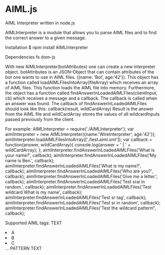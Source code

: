 AIML.js
=======

AIML Interpreter written in node.js

AIMLInterpreter is a module that allows you to parse AIML files and to find the correct answer to a given message.

Installation
$ npm install AIMLInterpreter

Dependencies
fs
dom-js

With new AIMLInterpreter(botAttributes) one can create a new interpreter object. botAttributes is an JSON-Object that can contain attributes of the bot one wants to use in AIML files. ({name: ‘Bot’, age:’42’}).
This object has a function called loadAIMLFilesIntoArray(fileArray) which receives an array of AIML files. This function loads the AIML file into memory.
Furthermore, the object has a function called findAnswerInLoadedAIMLFiles(clientInput, cb) which receives a message and a callback. The callback is called when an answer was found. 
The callback of findAnswerInLoadedAIMLFiles should look like this: callback(result, wildCardArray)
Result is the answer from the AIML file and wildCardArray stores the values of all wildcardInputs passed previously from the client.	

For example:
AIMLInterpreter = require('./AIMLInterpreter');
var aimlInterpreter = new AIMLInterpreter({name:'WireInterpreter', age:'42'});
aimlInterpreter.loadAIMLFilesIntoArray(['./test.aiml.xml']);
var callback = function(answer, wildCardArray){
    console.log(answer + ' | ' + wildCardArray);
};
aimlInterpreter.findAnswerInLoadedAIMLFiles('What is your name?', callback);
aimlInterpreter.findAnswerInLoadedAIMLFiles('My name is Ben.', callback);
aimlInterpreter.findAnswerInLoadedAIMLFiles('What is my name?', callback);
aimlInterpreter.findAnswerInLoadedAIMLFiles('Who are you?', callback);
aimlInterpreter.findAnswerInLoadedAIMLFiles('Give me a letter.', callback);
aimlInterpreter.findAnswerInLoadedAIMLFiles('Test srai in random.', callback);
aimlInterpreter.findAnswerInLoadedAIMLFiles('Test wildcard What is my name', callback);
aimlInterpreter.findAnswerInLoadedAIMLFiles('Test sr tag', callback);
aimlInterpreter.findAnswerInLoadedAIMLFiles('Test sr in random', callback);
aimlInterpreter.findAnswerInLoadedAIMLFiles('Test the wildcard pattern!', callback);

Supported AIML tags:
<bot name='NAME'/>
<get name='NAME'/>
<set name='NAME'>TEXT</set>
<random><li>A</li><li>B</li><li>C</li>…</random>
<srai>PATTERN TEXT</srai>
<sr/>





